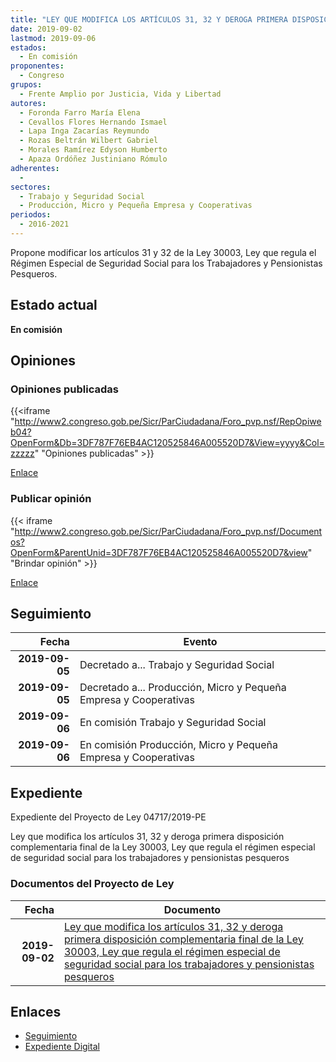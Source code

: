 ```yaml
---
title: "LEY QUE MODIFICA LOS ARTÍCULOS 31, 32 Y DEROGA PRIMERA DISPOSICIÓN COMPLEMENTARIA FINAL DE LA LEY 30003, LEY QUE REGULA EL RÉGIMEN ESPECIAL DE SEGURIDAD SOCIAL PARA LOS TRABAJADORES Y PENSIONISTAS PESQUEROS"
date: 2019-09-02
lastmod: 2019-09-06
estados: 
  - En comisión
proponentes: 
  - Congreso
grupos: 
  - Frente Amplio por Justicia, Vida y Libertad
autores: 
  - Foronda Farro María Elena
  - Cevallos Flores Hernando Ismael
  - Lapa Inga Zacarías Reymundo
  - Rozas Beltrán Wilbert Gabriel
  - Morales Ramírez Edyson Humberto
  - Apaza Ordóñez Justiniano Rómulo
adherentes: 
  - 
sectores: 
  - Trabajo y Seguridad Social
  - Producción, Micro y Pequeña Empresa y Cooperativas
periodos: 
  - 2016-2021
---
```


Propone modificar los artículos 31 y 32 de la Ley 30003, Ley que regula el Régimen Especial de Seguridad Social para los Trabajadores y Pensionistas Pesqueros.


## Estado actual

**En comisión**

## Opiniones

### Opiniones publicadas

{{<iframe "http://www2.congreso.gob.pe/Sicr/ParCiudadana/Foro_pvp.nsf/RepOpiweb04?OpenForm&Db=3DF787F76EB4AC120525846A005520D7&View=yyyy&Col=zzzzz" "Opiniones publicadas" >}}

[Enlace](http://www2.congreso.gob.pe/Sicr/ParCiudadana/Foro_pvp.nsf/RepOpiweb04?OpenForm&Db=3DF787F76EB4AC120525846A005520D7&View=yyyy&Col=zzzzz)
### Publicar opinión

{{< iframe "http://www2.congreso.gob.pe/Sicr/ParCiudadana/Foro_pvp.nsf/Documentos?OpenForm&ParentUnid=3DF787F76EB4AC120525846A005520D7&view" "Brindar opinión" >}}

[Enlace](http://www2.congreso.gob.pe/Sicr/ParCiudadana/Foro_pvp.nsf/Documentos?OpenForm&ParentUnid=3DF787F76EB4AC120525846A005520D7&view)

## Seguimiento

| Fecha | Evento |
|------:|--------|
| **2019-09-05** | Decretado a... Trabajo y Seguridad Social|
| **2019-09-05** | Decretado a... Producción, Micro y Pequeña Empresa y Cooperativas|
| **2019-09-06** | En comisión Trabajo y Seguridad Social|
| **2019-09-06** | En comisión Producción, Micro y Pequeña Empresa y Cooperativas|


## Expediente

Expediente del Proyecto de Ley 04717/2019-PE

Ley que modifica los artículos 31, 32 y deroga primera disposición complementaria final de la Ley 30003, Ley que regula el régimen especial de seguridad social para los trabajadores y pensionistas pesqueros


### Documentos del Proyecto de Ley

| Fecha | Documento |
|------:|--------|
| **2019-09-02** | [Ley que modifica los artículos 31, 32 y deroga primera disposición complementaria final de la Ley 30003, Ley que regula el régimen especial de seguridad social para los trabajadores y pensionistas pesqueros](http://www.leyes.congreso.gob.pe/Documentos/2016_2021/Proyectos_de_Ley_y_de_Resoluciones_Legislativas/PL0471720190902.pdf) |

## Enlaces 

- [Seguimiento](http://www2.congreso.gob.pe/Sicr/TraDocEstProc/CLProLey2016.nsf/f7fff46988ca05b1052578e100829cc7/89524e4e0f58d64305258469007ac0bc?OpenDocument)
- [Expediente Digital](http://www2.congreso.gob.pe/Sicr/TraDocEstProc/CLProLey2016.nsf/f7fff46988ca05b1052578e100829cc7/89524e4e0f58d64305258469007ac0bc?OpenDocument&Click=05257FB7005EB655.eb71d0cf91d8294e05256cdf006b5706/$Body/0.1C6C)
